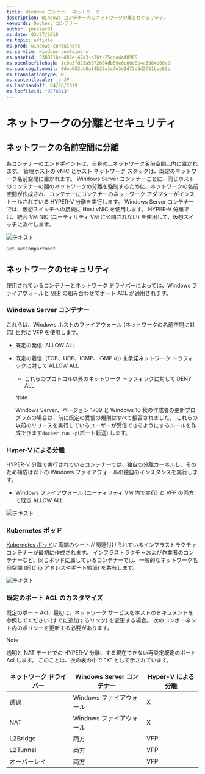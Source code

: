 ```yaml
---
title: Windows コンテナー ネットワーク
description: Windows コンテナー内のネットワーク分離とセキュリティ。
keywords: Docker, コンテナー
author: jmesser81
ms.date: 03/27/2018
ms.topic: article
ms.prod: windows-containers
ms.service: windows-containers
ms.assetid: 538871ba-d02e-47d3-a3bf-25cda4a40965
ms.openlocfilehash: 1c0a3fd25a5572604db59e0c68d8b4a3d84b00e9
ms.sourcegitcommit: 0deb653de8a14b32a1cfe3e1d73e5d3f31bbe83b
ms.translationtype: MT
ms.contentlocale: ja-JP
ms.lasthandoff: 04/26/2019
ms.locfileid: "9576313"
---
```

# <a name="network-isolation-and-security"></a>ネットワークの分離とセキュリティ

## <a name="isolation-with-network-namespaces"></a>ネットワークの名前空間に分離

各コンテナーのエンドポイントは、自身の__ネットワーク名前空間__内に置かれます。 管理ホストの vNIC とホスト ネットワーク スタックは、既定のネットワーク名前空間に置かれます。 Windows Server コンテナーごとに、同じホストのコンテナーの間のネットワークの分離を強制するために、ネットワークの名前空間が作成され、コンテナーにコンテナーのネットワーク アダプターがインストールされている HYPER-V 分離を実行します。 Windows Server コンテナーでは、仮想スイッチへの接続に Host vNIC を使用します。 HYPER-V 分離では、統合 VM NIC (ユーティリティ VM に公開されない) を使用して、仮想スイッチに添付します。

![テキスト](media/network-compartment-visual.png)

```powershell
Get-NetCompartment
```

## <a name="network-security"></a>ネットワークのセキュリティ

使用されているコンテナーとネットワーク ドライバーによっては、Windows ファイアウォールと [VFP](https://www.microsoft.com/en-us/research/project/azure-virtual-filtering-platform/) の組み合わせでポート ACL が適用されます。

### <a name="windows-server-containers"></a>Windows Server コンテナー

これらは、Windows ホストのファイアウォール (ネットワークの名前空間に対応) と共に VFP を使用します。

* 既定の発信: ALLOW ALL
* 既定の着信: (TCP、UDP、ICMP、IGMP の) 未承諾ネットワーク トラフィックに対して ALLOW ALL 
  * これらのプロトコル以外のネットワーク トラフィックに対して DENY ALL

  >[!NOTE]
  >Windows Server、バージョン 1709 と Windows 10 秋の作成者の更新プログラムの場合は、前に既定の受信の規則はすべて拒否されました。 これらの以前のリリースを実行しているユーザーが受信できるようにするルールを作成できます``docker run -p``(ポート転送) します。

### <a name="hyper-v-isolation"></a>Hyper-V による分離

HYPER-V 分離で実行されているコンテナーでは、独自の分離カーネルし、そのため構成は以下の Windows ファイアウォールの独自のインスタンスを実行します。

* Windows ファイアウォール (ユーティリティ VM 内で実行) と VFP の両方で既定 ALLOW ALL

![テキスト](media/windows-firewall-containers.png)

### <a name="kubernetes-pods"></a>Kubernetes ポッド

[Kubernetes ポッド](https://kubernetes.io/docs/concepts/workloads/pods/pod/)に両端のシートが関連付けられているインフラストラクチャ コンテナーが最初に作成されます。 インフラストラクチャおよび作業者のコンテナーなど、同じポッドに属しているコンテナーでは、一般的なネットワーク名前空間 (同じ ip アドレスやポート領域) を共有します。

![テキスト](media/pod-network-compartment.png)

### <a name="customizing-default-port-acls"></a>既定のポート ACL のカスタマイズ

既定のポート Acl、最初に、ネットワーク サービスをホストのドキュメントを参照してください (すぐに追加するリンク) を変更する場合。 次のコンポーネント内のポリシーを更新する必要があります。

>[!NOTE]
>透明と NAT モードでの HYPER-V 分離、する現在できない再設定既定のポート Acl します。 このことは、次の表の中で "X" として示されています。

| ネットワーク ドライバー | Windows Server コンテナー | Hyper-V による分離  |
| -------------- |-------------------------- | ------------------- |
| 透過 | Windows ファイアウォール | X |
| NAT | Windows ファイアウォール | X |
| L2Bridge | 両方 | VFP |
| L2Tunnel | 両方 | VFP |
| オーバーレイ  | 両方 | VFP |